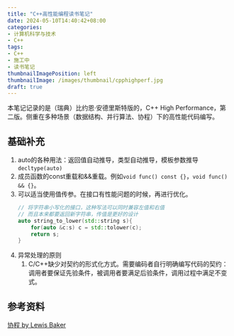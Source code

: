 ```yaml
---
title: "C++高性能编程读书笔记"
date: 2024-05-10T14:40:42+08:00
categories:
- 计算机科学与技术
- C++
tags:
- C++
- 施工中
- 读书笔记
thumbnailImagePosition: left
thumbnailImage: /images/thumbnail/cpphighperf.jpg
draft: true
---
```

本笔记记录的是（瑞典）比约恩·安德里斯特版的，C++ High Performance，第二版。侧重在多种场景（数据结构、并行算法、协程）下的高性能代码编写。
<!--more-->

## 基础补充
1. auto的各种用法：返回值自动推导，类型自动推导，模板参数推导```decltype(auto)```
1. 成员函数的const重载和&&重载。例如```void func() const {}```，```void func() && {}```。
1. 可以适当使用值传参。在接口有性能问题的时候，再进行优化。
    ```cpp
    // 将字符串小写化的接口，这种写法可以同时兼容左值和右值
    // 而且本来都要返回新字符串，传值是更好的设计
    auto string_to_lower(std::string s){
        for(auto &c:s) c = std::tolower(c);
        return s;
    }
    ```
1. 异常处理的原则
    1. C/C++缺少对契约的形式化方式。需要编码者自行明确编写代码的契约：调用者要保证先验条件，被调用者要满足后验条件，调用过程中满足不变式。

## 参考资料
[协程 by Lewis Baker](https://lewissbaker.github.io/)